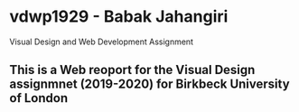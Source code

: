 # vdwp1929 - Babak Jahangiri
Visual Design and Web Development Assignment

## This is a Web reoport for the Visual Design assignmnet (2019-2020) for Birkbeck University of London
